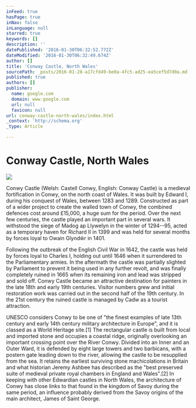 ```yaml
---
inFeed: true
hasPage: true
inNav: false
inLanguage: null
starred: true
keywords: []
description: ''
datePublished: '2016-01-30T06:32:52.772Z'
dateModified: '2016-01-30T06:32:49.674Z'
author: []
title: 'Conway Castle, North Wales'
sourcePath: _posts/2016-01-28-a17cfd49-be0a-4fc5-ad25-ea5cef5d7d0a.md
published: true
authors: []
publisher:
  name: google.com
  domain: www.google.com
  url: null
  favicon: null
url: conway-castle-north-wales/index.html
_context: 'http://schema.org'
_type: Article

---
```

# Conway Castle, North Wales
![](https://the-grid-user-content.s3-us-west-2.amazonaws.com/0a959e71-7382-4ceb-b077-fbaeffb6df67.jpg)

Conwy Castle (Welsh: Castell Conwy, English: Conway Castle)
is a medieval fortification in Conwy, on the north coast of Wales. It was built
by Edward I, during his conquest of Wales, between 1283 and 1289\. Constructed
as part of a wider project to create the walled town of Conwy, the combined
defences cost around £15,000, a huge sum for the period. Over the next few centuries,
the castle played an important part in several wars. It withstood the siege of
Madog ap Llywelyn in the winter of 1294--95, acted as a temporary haven for
Richard II in 1399 and was held for several months by forces loyal to Owain
Glyndŵr in 1401\.

Following the outbreak of the English Civil War in 1642, the
castle was held by forces loyal to Charles I, holding out until 1646 when it
surrendered to the Parliamentary armies. In the aftermath the castle was
partially slighted by Parliament to prevent it being used in any further
revolt, and was finally completely ruined in 1665 when its remaining iron and
lead was stripped and sold off. Conwy Castle became an attractive destination
for painters in the late 18th and early 19th centuries. Visitor numbers grew
and initial restoration work was carried out in the second half of the 19th
century. In the 21st century the ruined castle is managed by Cadw as a tourist
attraction.

UNESCO considers Conwy to be one of "the finest
examples of late 13th century and early 14th century military architecture in
Europe", and it is classed as a World Heritage site.\[1\] The rectangular
castle is built from local and imported stone and occupies a coastal ridge,
originally overlooking an important crossing point over the River Conwy.
Divided into an Inner and an Outer Ward, it is defended by eight large towers
and two barbicans, with a postern gate leading down to the river, allowing the
castle to be resupplied from the sea. It retains the earliest surviving stone
machicolations in Britain and what historian Jeremy Ashbee has described as the
"best preserved suite of medieval private royal chambers in England and
Wales".\[2\] In keeping with other Edwardian castles in North Wales, the
architecture of Conwy has close links to that found in the kingdom of Savoy
during the same period, an influence probably derived from the Savoy origins of
the main architect, James of Saint George.